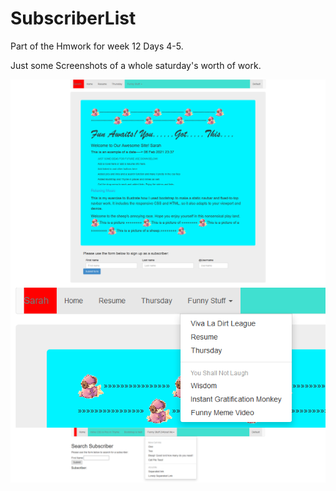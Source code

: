 # SubscriberList
 Part of the Hmwork for week 12 Days 4-5.
 
 Just some Screenshots of a whole saturday's worth of work.
 
 
<img align="center" src="Screenshot_2021-02-07 Navbar Template for Bootstrap.png" />


<img align="center" src="Screenshot_2021-02-07 Navbar Template for Bootstrap(1).png" />


<img align="center" src="Screenshot_2021-02-07 Here lies the Thursday Homework for Wk12Day4.png" />
